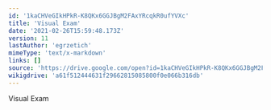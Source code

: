 ```yaml
---
id: '1kaCHVeGIkHPkR-K8QKx6GGJBgM2FAxYRcqkR0ufYVXc'
title: 'Visual Exam'
date: '2021-02-26T15:59:48.173Z'
version: 11
lastAuthor: 'egrzetich'
mimeType: 'text/x-markdown'
links: []
source: 'https://drive.google.com/open?id=1kaCHVeGIkHPkR-K8QKx6GGJBgM2FAxYRcqkR0ufYVXc'
wikigdrive: 'a61f512444631f29662815085800f0e066b316db'
---
```

Visual Exam
